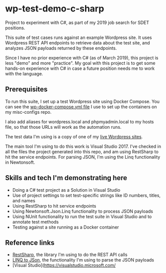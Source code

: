 # wp-test-demo-c-sharp

Project to experiment with C#, as part of my 2019 job search for SDET positions.

This suite of test cases runs against an example Wordpress site. It uses Wordpress REST API endpoints to retrieve data about the test site, and analyzes JSON payloads returned by these endpoints.

Since I have no prior experience with C# (as of March 2019), this project is less "demo" and more "practice". My goal with this project is to get some hands-on experience with C# in case a future position needs me to work with the language.

## Prerequisites
To run this suite, I set up a test Wordpress site using Docker Compose. You can see the [wp-docker-compose.yml file](https://github.com/annathepiper/misc-configs/blob/master/docker-compose.yml) I use to set up the containers on my misc-configs repo.

I also add aliases for wordpress.local and phpmyadmin.local to my hosts file, so that those URLs will work as the automation runs.

The test data I'm using is a copy of one of my [live Wordpress sites](http://angelahighland.info).

The main tool I'm using to do this work is Visual Studio 2017. I've checked in all the files the project generated into this repo, and am using RestSharp to hit the service endpoints. For parsing JSON, I'm using the Linq functionality in Newtonsoft. 

## Skills and tech I'm demonstrating here
* Doing a C# test project as a Solution in Visual Studio
* Use of project settings to set test-specific strings like ID numbers, titles, and names
* Using RestSharp to hit service endpoints
* Using Newtonsoft.Json.Linq functionality to process JSON payloads
* Using NUnit functionality to run the test suite in Visual Studio and to annotate test methods
* Testing against a site running as a Docker container

## Reference links
* [RestSharp](http://restsharp.org/), the library I'm using to do the REST API calls
* [LINQ to JSon](https://www.newtonsoft.com/json/help/html/LINQtoJSON.htm), the functionality I'm using to parse the JSON payloads
* [Visual Studio](https://visualstudio.microsoft.com/
